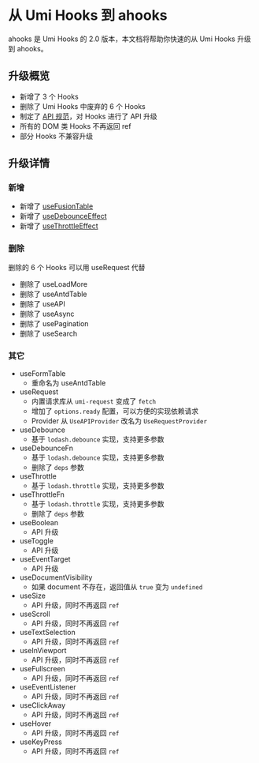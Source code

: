 # 从 Umi Hooks 到 ahooks

ahooks 是 Umi Hooks 的 2.0 版本，本文档将帮助你快速的从 Umi Hooks 升级到 ahooks。

## 升级概览

- 新增了 3 个 Hooks
- 删除了 Umi Hooks 中废弃的 6 个 Hooks
- 制定了 [API 规范](/zh-CN/docs/api)，对 Hooks 进行了 API 升级
- 所有的 DOM 类 Hooks 不再返回 ref
- 部分 Hooks 不兼容升级

## 升级详情

### 新增

- 新增了 [useFusionTable](/zh-CN/hooks/table/use-fusion-table)
- 新增了 [useDebounceEffect](/zh-CN/hooks/life-cycle/use-debounce-effect)
- 新增了 [useThrottleEffect](/zh-CN/hooks/life-cycle/use-throttle-effect)

### 删除

删除的 6 个 Hooks 可以用 useRequest 代替

- 删除了 useLoadMore
- 删除了 useAntdTable
- 删除了 useAPI
- 删除了 useAsync
- 删除了 usePagination
- 删除了 useSearch

### 其它
- useFormTable
   - 重命名为 useAntdTable
- useRequest
   - 内置请求库从 `umi-request` 变成了 `fetch` 
   - 增加了 `options.ready` 配置，可以方便的实现依赖请求
   - Provider 从 `UseAPIProvider` 改名为 `UseRequestProvider` 
- useDebounce
   - 基于 `lodash.debounce` 实现，支持更多参数
- useDebounceFn
   - 基于 `lodash.debounce` 实现，支持更多参数
   - 删除了 `deps` 参数
- useThrottle
   - 基于 `lodash.throttle` 实现，支持更多参数
- useThrottleFn
   - 基于 `lodash.throttle` 实现，支持更多参数
   - 删除了 `deps` 参数
- useBoolean
   - API 升级
- useToggle
   - API 升级
- useEventTarget
   - API 升级
- useDocumentVisibility
   - 如果 document 不存在，返回值从 `true` 变为 `undefined`
- useSize
   - API 升级，同时不再返回 `ref`
- useScroll
   - API 升级，同时不再返回 `ref` 
- useTextSelection
   - API 升级，同时不再返回 `ref` 
- useInViewport
   - API 升级，同时不再返回 `ref`
- useFullscreen
   - API 升级，同时不再返回 `ref` 
- useEventListener
   - API 升级，同时不再返回 `ref`
- useClickAway
   - API 升级，同时不再返回 `ref` 
- useHover
   - API 升级，同时不再返回 `ref` 
- useKeyPress
   - API 升级，同时不再返回 `ref` 
